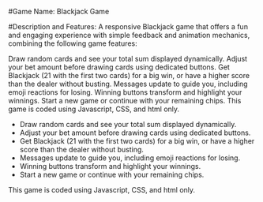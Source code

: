 #Game Name:
Blackjack Game

#Description and Features:
A responsive Blackjack game that offers a fun and engaging experience with simple feedback and animation mechanics, combining the following game features:

Draw random cards and see your total sum displayed dynamically.
Adjust your bet amount before drawing cards using dedicated buttons.
Get Blackjack (21 with the first two cards) for a big win, or have a higher score than the dealer without busting.
Messages update to guide you, including emoji reactions for losing.
Winning buttons transform and highlight your winnings.
Start a new game or continue with your remaining chips.
This game is coded using Javascript, CSS, and html only.

- Draw random cards and see your total sum displayed dynamically.
- Adjust your bet amount before drawing cards using dedicated buttons.
- Get Blackjack (21 with the first two cards) for a big win, or have a higher score than the dealer without busting.
- Messages update to guide you, including emoji reactions for losing.
- Winning buttons transform and highlight your winnings.
- Start a new game or continue with your remaining chips.

This game is coded using Javascript, CSS, and html only.
